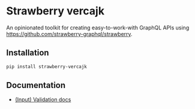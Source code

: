 # Strawberry vercajk
An opinionated toolkit for creating easy-to-work-with GraphQL APIs using https://github.com/strawberry-graphql/strawberry.

## Installation
```bash
pip install strawberry-vercajk
```

## Documentation
- [(Input) Validation docs](./_validation/README.md)
